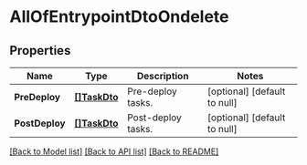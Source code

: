 # AllOfEntrypointDtoOndelete

## Properties
Name | Type | Description | Notes
------------ | ------------- | ------------- | -------------
**PreDeploy** | [**[]TaskDto**](TaskDto.md) | Pre-deploy tasks. | [optional] [default to null]
**PostDeploy** | [**[]TaskDto**](TaskDto.md) | Post-deploy tasks. | [optional] [default to null]

[[Back to Model list]](../README.md#documentation-for-models) [[Back to API list]](../README.md#documentation-for-api-endpoints) [[Back to README]](../README.md)

